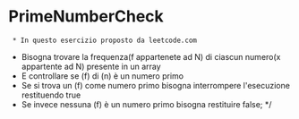 # PrimeNumberCheck
     * In questo esercizio proposto da leetcode.com 
 * Bisogna trovare la frequenza(f appartenete ad N) di ciascun numero(x appartente ad N) presente in un array
 * E controllare se (f) di (n) è un numero primo
 * Se si trova un (f) come numero primo  bisogna interrompere l'esecuzione restituendo true
 * Se invece nessuna (f) è un numero primo bisogna restituire false;
 */
